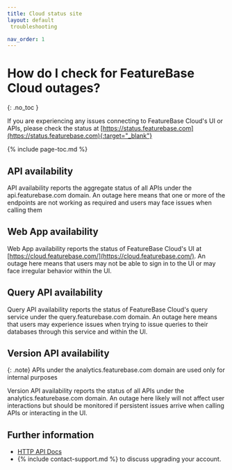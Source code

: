 ```yaml
---
title: Cloud status site
layout: default
 troubleshooting

nav_order: 1
---
```

# How do I check for FeatureBase Cloud outages?

{: .no_toc }

If you are experiencing any issues connecting to FeatureBase Cloud's UI or APIs, please check the status at [https://status.featurebase.com](https://status.featurebase.com){:target="_blank"}

{% include page-toc.md %}

## API availability

API availability reports the aggregate status of all APIs under the api.featurebase.com domain. An outage here means that one or more of the endpoints are not working as required and users may face issues when calling them

## Web App availability

Web App availability reports the status of FeatureBase Cloud's UI at [https://cloud.featurebase.com/](https://cloud.featurebase.com/). An outage here means that users may not be able to sign in to the UI or may face irregular behavior within the UI.

## Query API availability

Query API availability reports the status of FeatureBase Cloud's query service under the query.featurebase.com domain. An outage here means that users may experience issues when trying to issue queries to their databases through this service and within the UI.

## Version API availability

{: .note}
APIs under the analytics.featurebase.com domain are used only for internal purposes

Version API availability reports the status of all APIs under the analytics.featurebase.com domain. An outage here likely will not affect user interactions but should be monitored if persistent issues arrive when calling APIs or interacting in the UI.

## Further information
* [HTTP API Docs](https://api-docs-featurebase-cloud.redoc.ly/latest/)
* {% include contact-support.md %} to discuss upgrading your account.
